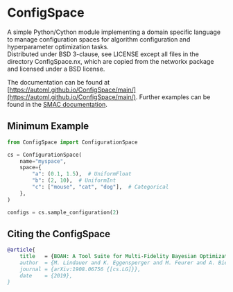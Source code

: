 # ConfigSpace

A simple Python/Cython module implementing a domain specific language to manage 
configuration spaces for algorithm configuration and hyperparameter optimization tasks.  
Distributed under BSD 3-clause, see LICENSE except all files in the directory
ConfigSpace.nx, which are copied from the networkx package and licensed
under a BSD license.

The documentation can be found at [https://automl.github.io/ConfigSpace/main/](https://automl.github.io/ConfigSpace/main/).
Further examples can be found in the [SMAC documentation](https://automl.github.io/SMAC3/main/examples/index.html).


## Minimum Example

```python
from ConfigSpace import ConfigurationSpace

cs = ConfigurationSpace(
    name="myspace",
    space={
        "a": (0.1, 1.5),  # UniformFloat
        "b": (2, 10),  # UniformInt
        "c": ["mouse", "cat", "dog"],  # Categorical
    },
)

configs = cs.sample_configuration(2)
```


## Citing the ConfigSpace

```bibtex
@article{
    title   = {BOAH: A Tool Suite for Multi-Fidelity Bayesian Optimization & Analysis of Hyperparameters},
    author  = {M. Lindauer and K. Eggensperger and M. Feurer and A. Biedenkapp and J. Marben and P. Müller and F. Hutter},
    journal = {arXiv:1908.06756 {[cs.LG]}},
    date    = {2019},
}
```
